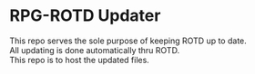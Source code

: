 # RPG-ROTD Updater
This repo serves the sole purpose of keeping ROTD up to date.<br>
All updating is done automatically thru ROTD.<br>
This repo is to host the updated files.

